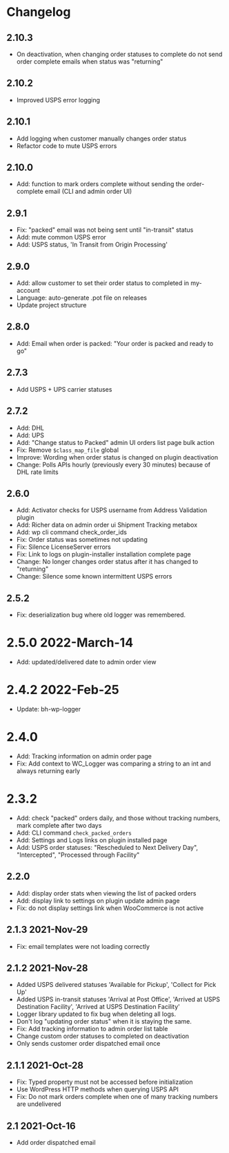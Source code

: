 # Changelog

## 2.10.3

* On deactivation, when changing order statuses to complete do not send order complete emails when status was "returning"

## 2.10.2

* Improved USPS error logging

## 2.10.1

* Add logging when customer manually changes order status
* Refactor code to mute USPS errors

## 2.10.0

* Add: function to mark orders complete without sending the order-complete email (CLI and admin order UI)

## 2.9.1

* Fix: "packed" email was not being sent until "in-transit" status
* Add: mute common USPS error
* Add: USPS status, 'In Transit from Origin Processing'

## 2.9.0

* Add: allow customer to set their order status to completed in my-account
* Language: auto-generate .pot file on releases
* Update project structure

## 2.8.0

* Add: Email when order is packed: "Your order is packed and ready to go"

## 2.7.3

* Add USPS + UPS carrier statuses

## 2.7.2

* Add: DHL
* Add: UPS
* Add: "Change status to Packed" admin UI orders list page bulk action
* Fix: Remove `$class_map_file` global
* Improve: Wording when order status is changed on plugin deactivation
* Change: Polls APIs hourly (previously every 30 minutes) because of DHL rate limits

## 2.6.0

* Add: Activator checks for USPS username from Address Validation plugin
* Add: Richer data on admin order ui Shipment Tracking metabox
* Add: wp cli command check_order_ids
* Fix: Order status was sometimes not updating
* Fix: Silence LicenseServer errors
* Fix: Link to logs on plugin-installer installation complete page
* Change: No longer changes order status after it has changed to "returning"
* Change: Silence some known intermittent USPS errors

## 2.5.2

* Fix: deserialization bug where old logger was remembered.

# 2.5.0 2022-March-14

* Add: updated/delivered date to admin order view

# 2.4.2 2022-Feb-25

* Update: bh-wp-logger

# 2.4.0

* Add: Tracking information on admin order page
* Fix: Add context to WC_Logger was comparing a string to an int and always returning early

# 2.3.2

* Add: check "packed" orders daily, and those without tracking numbers, mark complete after two days
* Add: CLI command `check_packed_orders`
* Add: Settings and Logs links on plugin installed page
* Add: USPS order statuses: "Rescheduled to Next Delivery Day", "Intercepted", "Processed through Facility"

## 2.2.0

* Add: display order stats when viewing the list of packed orders
* Add: display link to settings on plugin update admin page
* Fix: do not display settings link when WooCommerce is not active

## 2.1.3 2021-Nov-29

* Fix: email templates were not loading correctly

## 2.1.2  2021-Nov-28

* Added USPS delivered statuses 'Available for Pickup', 'Collect for Pick Up'
* Added USPS in-transit statuses 'Arrival at Post Office', 'Arrived at USPS Destination Facility', 'Arrived at USPS Destination Facility'
* Logger library updated to fix bug when deleting all logs.
* Don't log "updating order status" when it is staying the same.
* Fix: Add tracking information to admin order list table
* Change custom order statuses to completed on deactivation
* Only sends customer order dispatched email once

## 2.1.1 2021-Oct-28

* Fix: Typed property must not be accessed before initialization
* Use WordPress HTTP methods when querying USPS API
* Fix: Do not mark orders complete when one of many tracking numbers are undelivered

## 2.1 2021-Oct-16

* Add order dispatched email

